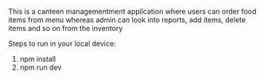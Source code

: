 This is a canteen managementment application where users can order food items from menu whereas admin can look into reports, add items, delete items and so on from the inventory

Steps to run in your local device:
1. npm install
2. npm run dev
